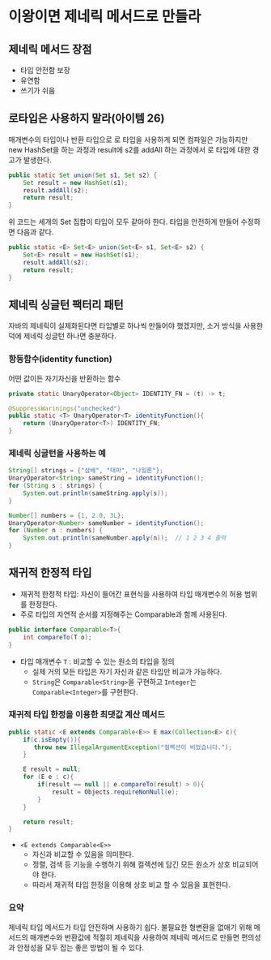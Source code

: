 # 이왕이면 제네릭 메서드로 만들라

## 제네릭 메서드 장점

- 타입 안전함 보장
- 유연함
- 쓰기가 쉬움

## 로타입은 사용하지 말라(아이템 26)

매개변수의 타입이나 반환 타입으로 로 타입을 사용하게 되면 컴파일은 가능하지만 new HashSet을 하는 과정과 result에 s2를 addAll 하는 과정에서 로 타입에 대한 경고가 발생한다.

```java
public static Set union(Set s1, Set s2) {
    Set result = new HashSet(s1);
    result.addAll(s2);
    return result;
}
```

위 코드는 세개의 Set 집합이 타입이 모두 같아야 한다. 타입을 안전하게 만들어 수정하면 다음과 같다.

```java
public static <E> Set<E> union(Set<E> s1, Set<E> s2) {
    Set<E> result = new HashSet(s1);
    result.addAll(s2);
    return result;
}
```

## 제네릭 싱글턴 팩터리 패턴

자바의 제네릭이 실제화된다면 타입별로 하나씩 만들어야 했겠지만, 소거 방식을 사용한 덕에 제네릭 싱글턴 하나면 충분하다.

### 항등함수(identity function)

어떤 값이든 자기자신을 반환하는 함수

```java
private static UnaryOperator<Object> IDENTITY_FN = (t) -> t;

@SuppressWarinings("unchecked")
public static <T> UnaryOperator<T> identityFunction(){
    return (UnaryOperator<T>) IDENTITY_FN;
}
```

### 제네릭 싱글턴을 사용하는 예

```java
String[] strings = {"삼베", "대마", "나일론"};
UnaryOperator<String> sameString = identityFunction();
for (String s : strings) {
    System.out.println(sameString.apply(s));
}
```

```java
Number[] numbers = {1, 2.0, 3L};
UnaryOperator<Number> sameNumber = identityFunction();
for (Number n : numbers) {
    System.out.println(sameNumber.apply(n));  // 1 2 3 4 출력
}
```

## 재귀적 한정적 타입

- 재귀적 한정적 타입: 자신이 들어간 표현식을 사용하여 타입 매개변수의 허용 범위를 한정한다.
- 주로 타입의 자연적 순서를 지정해주는 Comparable과 함께 사용된다.

```java
public interface Comparable<T>{
	int compareTo(T o);
}
```

- 타입 매개변수 `T` : 비교할 수 있는 원소의 타입을 정의
    - 실제 거의 모든 타입은 자기 자신과 같은 타입만 비교가 가능하다.
    - `String`은 `Comparable<String>`을 구현하고 `Integer`는 `Comparable<Integer>`를 구현한다.

### 재귀적 타입 한정을 이용한 최댓값 계산 메서드

```java
public static <E extends Comparable<E>> E max(Collection<E> c){
    if(c.isEmpty()){
       throw new IllegalArgumentException("컬렉션이 비었습니다.");
    }

    E result = null;
    for (E e : c){
        if(result == null || e.compareTo(result) > 0){
            result = Objects.requireNonNull(e);
        }
    }

    return result;
}
```

- `<E extends Comparable<E>>`
    - 자신과 비교할 수 있음을 의미한다.
    - 정렬, 검색 등 기능을 수행하기 위해 컬렉션에 담긴 모든 원소가 상호 비교되어야 한다.
    - 따라서 재귀적 타입 한정을 이용해 상호 비교 할 수 있음을 표현한다.

### 요약

제네릭 타입 메서드가 타입 안전하며 사용하기 쉽다. 불필요한 형변환을 없애기 위해 메서드의 매개변수와 반환값에 적절히 제네릭을 사용하여 제네릭 메서드로 만들면 편의성과 안정성을 모두 잡는 좋은 방법이 될 수 있다.
